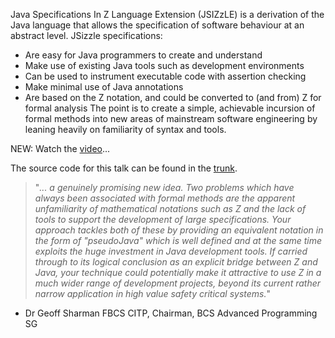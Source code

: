 Java Specifications In Z Language Extension (JSIZzLE) is a derivation of the Java language that allows the specification of software behaviour at an abstract level. JSizzle specifications:
  * Are easy for Java programmers to create and understand
  * Make use of existing Java tools such as development environments
  * Can be used to instrument executable code with assertion checking
  * Make minimal use of Java annotations
  * Are based on the Z notation, and could be converted to (and from) Z for formal analysis
The point is to create a simple, achievable incursion of formal methods into new areas of mainstream software engineering by leaning heavily on familiarity of syntax and tools.

NEW: Watch the [video](https://idbs.webex.com/idbs/ldr.php?AT=pb&SP=MC&rID=46216077&rKey=be33ee630765cd6c)...

The source code for this talk can be found in the [trunk](http://code.google.com/p/javasizzle/source/browse/#svn%2Ftrunk%2FJSizzle-Demo).

> "_... a genuinely promising new idea. Two problems which have always been associated with formal methods are the apparent unfamiliarity of mathematical notations such as Z and the lack of tools to support the development of large specifications. Your approach tackles both of these by providing an equivalent notation in the form of "pseudoJava" which is well defined and at the same time exploits the huge investment in Java development tools. If carried through to its logical conclusion as an explicit bridge between Z and Java, your technique could potentially make it attractive to use Z in a much wider range of development projects, beyond its current rather narrow application in high value safety critical systems._"
- Dr Geoff Sharman FBCS CITP, Chairman, BCS Advanced Programming SG